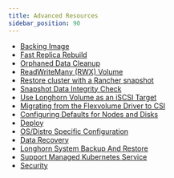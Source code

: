 ```yaml
---
title: Advanced Resources
sidebar_position: 90
---
```


<head>
  <link rel="canonical" href="https://main--longhornio-docusaurus.netlify.app/index"/>
</head>

* [Backing Image](./backing-image)
* [Fast Replica Rebuild](./fast-replica-rebuild)
* [Orphaned Data Cleanup](./orphaned-data-cleanup)
* [ReadWriteMany (RWX) Volume](./rwx-workloads)
* [Restore cluster with a Rancher snapshot](./rancher-cluster-restore)
* [Snapshot Data Integrity Check](./snapshot-data-integrity-check)
* [Use Longhorn Volume as an iSCSI Target](./iscsi)
* [Migrating from the Flexvolume Driver to CSI](./migrating-flexvolume)
* [Configuring Defaults for Nodes and Disks](./default-disk-and-node-config)
* [Deploy](./deploy)
* [OS/Distro Specific Configuration](./os-distro-specific)
* [Data Recovery](./data-recovery)
* [Longhorn System Backup And Restore](./system-backup-restore)
* [Support Managed Kubernetes Service](./support-managed-k8s-service)
* [Security](./security)
